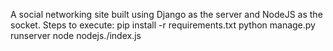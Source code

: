 A social networking site built using Django as the server and NodeJS as the socket.
Steps to execute:
pip install -r requirements.txt
python manage.py runserver
node nodejs./index.js
